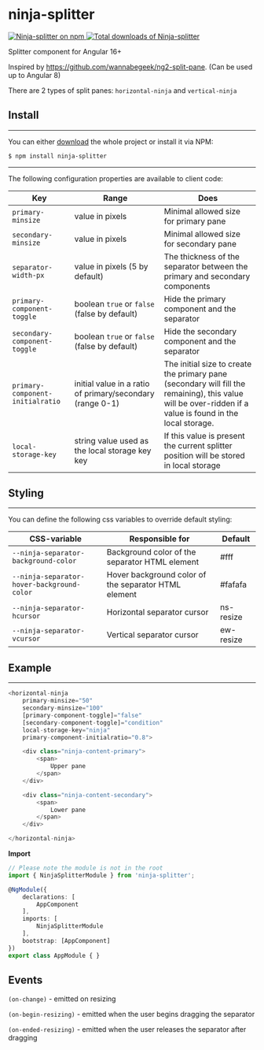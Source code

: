 # ninja-splitter

<p align="left">
  <a href="https://www.npmjs.com/package/ninja-splitter">
    <img src="https://img.shields.io/npm/v/ninja-splitter?color=orange&label=Ninja-splitter%20npm&logo=Ninja-splitter" alt="Ninja-splitter on npm" />
  </a>
  <a href="https://www.npmjs.com/package/ninja-splitter">
    <img src="https://img.shields.io/npm/dt/ninja-splitter" alt="Total downloads of Ninja-splitter" />
  </a>
</p>

Splitter component for Angular 16+


Inspired by https://github.com/wannabegeek/ng2-split-pane. (Can be used up to Angular 8)

There are 2 types of split panes: `horizontal-ninja` and `vertical-ninja`

## Install
-------
You can either [download](https://github.com/iSerganov/ninja-splitter/archive/master.zip)
the whole project or install it via NPM:

```bash
$ npm install ninja-splitter
```
-------

The following configuration properties are available to client code:

Key | Range | Does
--- | --- | ---
`primary-minsize` | value in pixels | Minimal allowed size for primary pane
`secondary-minsize` | value in pixels | Minimal allowed size for secondary pane
`separator-width-px` | value in pixels (5 by default) | The thickness of the separator between the primary and secondary components
`primary-component-toggle` | boolean `true` or `false` (false by default) | Hide the primary component and the separator
`secondary-component-toggle` | boolean `true` or `false` (false by default) | Hide the secondary component and the separator
`primary-component-initialratio` | initial value in a ratio of primary/secondary (range 0-1) | The initial size to create the primary pane (secondary will fill the remaining), this value will be over-ridden if a value is found in the local storage.
`local-storage-key` | string value used as the local storage key key  | If this value is present the current splitter position will be stored in local storage


## Styling
-------
You can define the following css variables to override default styling:

CSS-variable | Responsible for | Default
--- | --- | ---
`--ninja-separator-background-color` | Background color of the separator HTML element | #fff
`--ninja-separator-hover-background-color` | Hover background color of the separator HTML element | #fafafa
`--ninja-separator-hcursor` | Horizontal separator cursor | ns-resize
`--ninja-separator-vcursor` | Vertical separator cursor | ew-resize

## Example
-------
```javascript
<horizontal-ninja
    primary-minsize="50"
    secondary-minsize="100"
    [primary-component-toggle]="false"
    [secondary-component-toggle]="condition"
    local-storage-key="ninja"
    primary-component-initialratio="0.8">

    <div class="ninja-content-primary">
        <span>
            Upper pane
        </span>
    </div>

    <div class="ninja-content-secondary">
        <span>
            Lower pane
        </span>
    </div>

</horizontal-ninja>

```
**Import**
```typescript
// Please note the module is not in the root
import { NinjaSplitterModule } from 'ninja-splitter';

@NgModule({
    declarations: [
        AppComponent
    ],
    imports: [
        NinjaSplitterModule
    ],
    bootstrap: [AppComponent]
})
export class AppModule { }
```

## Events

`(on-change)` - emitted on resizing

`(on-begin-resizing)` - emitted when the user begins dragging the separator

`(on-ended-resizing)` - emitted when the user releases the separator after dragging
